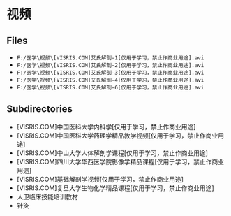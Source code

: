 # 视频

## Files

- `F:/医学\视频\[VISRIS.COM]艾氏解剖-1[仅用于学习，禁止作商业用途].avi`
- `F:/医学\视频\[VISRIS.COM]艾氏解剖-2[仅用于学习，禁止作商业用途].avi`
- `F:/医学\视频\[VISRIS.COM]艾氏解剖-3[仅用于学习，禁止作商业用途].avi`
- `F:/医学\视频\[VISRIS.COM]艾氏解剖-4[仅用于学习，禁止作商业用途].avi`
- `F:/医学\视频\[VISRIS.COM]艾氏解剖-6[仅用于学习，禁止作商业用途].avi`

## Subdirectories

- [VISRIS.COM]中国医科大学内科学[仅用于学习，禁止作商业用途]
- [VISRIS.COM]中国医科大学药理学精品教学视频[仅用于学习，禁止作商业用途]
- [VISRIS.COM]中山大学人体解剖学课程[仅用于学习，禁止作商业用途]
- [VISRIS.COM]四川大学华西医学院影像学精品课程[仅用于学习，禁止作商业用途]
- [VISRIS.COM]基础解剖学视频[仅用于学习，禁止作商业用途]
- [VISRIS.COM]复旦大学生物化学精品课程[仅用于学习，禁止作商业用途]
- 人卫临床技能培训教材
- 针灸
